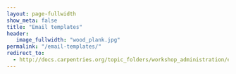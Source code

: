 ```yaml
---
layout: page-fullwidth
show_meta: false
title: "Email templates"
header:
   image_fullwidth: "wood_plank.jpg"
permalink: "/email-templates/"
redirect_to:
  - http://docs.carpentries.org/topic_folders/workshop_administration/email_templates.html
---
```

